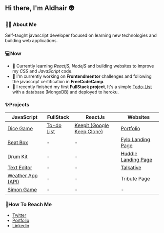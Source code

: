 ## Hi there, I'm Aldhair 👽

### 👨‍💻 About Me
Self-taught javascript developer focused on learning new technologies and building web applications.

### 💻Now
- 🌱 Currently learning *ReactjS*, *NodejS* and building websites to improve my *CSS* and *JavaScript* code.
- 🔭 I'm currently working on **Frontendmentor** challenges and following the javascript certification in **FreeCodeCamp**.
- 🔨 I recently finished my first **FullStack project**, It's a simple [Todo-List](https://evening-scrubland-30594.herokuapp.com/) with a database (MongoDB) and deployed to heroku.

### ✨Projects

| JavaScript  | FullStack | ReactJs | Websites |
| ------------- | ------------- | ------------- | ------------- |
| [Dice Game](https://github.com/aldhairescobar/dicegamejs)  | [To-do List](https://github.com/aldhairescobar/to-do-list-ejs)  | [Keepit (Google Keep Clone)](https://github.com/aldhairescobar/Keepit)  |  [Portfolio](https://github.com/aldhairescobar/personalPortfolio)  |
| [Beat Box](https://github.com/aldhairescobar/beatBoxJS)  | -  | -  |  [Fylo Landing Page](https://github.com/aldhairescobar/frontendmentor-3)  |
| Drum Kit  | -  | -  | [Huddle Landing Page](https://github.com/aldhairescobar/frontendmentor-2)  |
| [Text Editor](https://github.com/aldhairescobar/TextEditorJS)  | -  | -  | [Talkative](https://talkative.netlify.app/) |
| [Weather App (API)](https://github.com/aldhairescobar/WeatherApp)  | -  | -  | Tribute Page |
| [Simon Game](https://github.com/aldhairescobar/simonGame)  | -  | -  | -  |


### 👻How To Reach Me
- [Twitter](https://twitter.com/aldhairescobar_)
- [Portfolio](https://aldhairescobar.netlify.app/)
- [Linkedin](https://www.linkedin.com/in/aldhair-escobar-7820171a6/)

<!--
**aldhairescobar/aldhairescobar** is a ✨ _special_ ✨ repository because its `README.md` (this file) appears on your GitHub profile.

Here are some ideas to get you started:

- 🔭 I’m currently working on ...
- 🌱 I’m currently learning ...
- 👯 I’m looking to collaborate on ...
- 🤔 I’m looking for help with ...
- 💬 Ask me about ...
- 📫 How to reach me: ...
- 😄 Pronouns: ...
- ⚡ Fun fact: ...
-->
